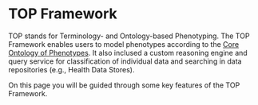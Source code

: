 # TOP Framework

TOP stands for Terminology- and Ontology-based Phenotyping. The TOP Framework enables users to model phenotypes according to the [Core Ontology of Phenotypes](https://github.com/Onto-Med/COP). It also inclused a custom reasoning engine and query service for classification of individual data and searching in data repositories (e.g., Health Data Stores).

On this page you will be guided through some key features of the TOP Framework.
